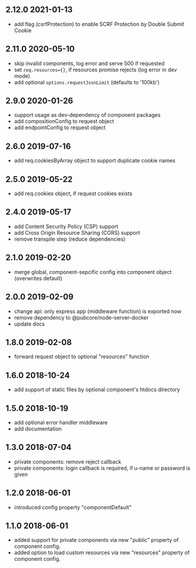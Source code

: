 ## 2.12.0 2021-01-13
* add flag (csrfProtection) to enable SCRF Protection by Double Submit Cookie

## 2.11.0 2020-05-10
* skip invalid components, log error and serve 500 if requested
* set ```req.resources={}```, if resources promise rejects (log error in dev mode)
* add optional ```options.requestJsonLimit``` (defaults to '100kb')

## 2.9.0 2020-01-26
* support usage as dev-dependency of component packages
* add compositionConfig to request object
* add endpointConfig to request object

## 2.6.0 2019-07-16
* add req.cookiesByArray object to support duplicate cookie names

## 2.5.0 2019-05-22
* add req.cookies object, if request cookies exists

## 2.4.0 2019-05-17
* add Content Security Policy (CSP) support
* add Cross Origin Resource Sharing (CORS) support
* remove transpile step (reduce dependencies)

## 2.1.0 2019-02-20
* merge global, component-sepcific config into component object (overwrites default)

## 2.0.0 2019-02-09
* change api: only express app (middleware function) is exported now
* remove dependency to @pubcore/node-server-docker
* update docs

## 1.8.0 2019-02-08
* forward request object to optional "resources" function

## 1.6.0 2018-10-24
* add support of static files by optional component's htdocs directory

## 1.5.0 2018-10-19
* add optional error handler middleware
* add documentation

## 1.3.0 2018-07-04
* private components: remove reject callback
* private components: login callback is required, if u-name or password is given

## 1.2.0 2018-06-01
* introduced config property "componentDefault"

## 1.1.0 2018-06-01
* added support for private components via new "public" property of component config.
* added option to load custom resources via new "resources" property of component config.

